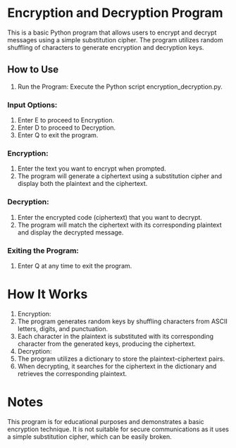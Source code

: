 # Encryption and Decryption Program
This is a basic Python program that allows users to encrypt and decrypt messages using a simple substitution cipher. The program utilizes random shuffling of characters to generate encryption and decryption keys.

## How to Use
1. Run the Program: Execute the Python script encryption_decryption.py.
### Input Options:
1. Enter E to proceed to Encryption.
2. Enter D to proceed to Decryption.
3. Enter Q to exit the program.
### Encryption:
1. Enter the text you want to encrypt when prompted.
2. The program will generate a ciphertext using a substitution cipher and display both the plaintext and the ciphertext.
### Decryption:
1. Enter the encrypted code (ciphertext) that you want to decrypt.
2. The program will match the ciphertext with its corresponding plaintext and display the decrypted message.
### Exiting the Program:
1. Enter Q at any time to exit the program.
# How It Works
1. Encryption:
1. The program generates random keys by shuffling characters from ASCII letters, digits, and punctuation.
2. Each character in the plaintext is substituted with its corresponding character from the generated keys, producing the ciphertext.
2. Decryption:
1. The program utilizes a dictionary to store the plaintext-ciphertext pairs.
2. When decrypting, it searches for the ciphertext in the dictionary and retrieves the corresponding plaintext.
# Notes
This program is for educational purposes and demonstrates a basic encryption technique.
It is not suitable for secure communications as it uses a simple substitution cipher, which can be easily broken.
